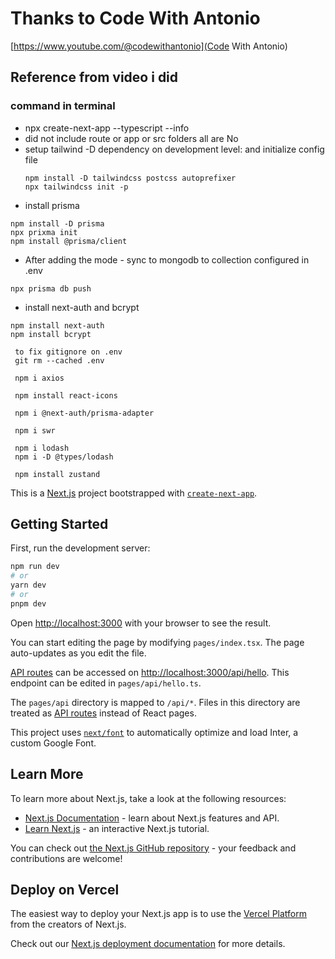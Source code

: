 # Thanks to Code With Antonio

[https://www.youtube.com/@codewithantonio](Code With Antonio)

## Reference from video i did

### command in terminal

- npx create-next-app --typescript --info
- did not include route or app or src folders all are No
- setup tailwind -D dependency on development level: and initialize config file
  ```
  npm install -D tailwindcss postcss autoprefixer
  npx tailwindcss init -p
  ```
- install prisma

```
npm install -D prisma
npx prixma init
npm install @prisma/client
```

- After adding the mode - sync to mongodb to collection configured in .env

```
npx prisma db push
```

- install next-auth and bcrypt

```
npm install next-auth
npm install bcrypt
```

```
 to fix gitignore on .env
 git rm --cached .env

 npm i axios

 npm install react-icons

 npm i @next-auth/prisma-adapter

 npm i swr

 npm i lodash
 npm i -D @types/lodash

 npm install zustand
```

This is a [Next.js](https://nextjs.org/) project bootstrapped with [`create-next-app`](https://github.com/vercel/next.js/tree/canary/packages/create-next-app).

## Getting Started

First, run the development server:

```bash
npm run dev
# or
yarn dev
# or
pnpm dev
```

Open [http://localhost:3000](http://localhost:3000) with your browser to see the result.

You can start editing the page by modifying `pages/index.tsx`. The page auto-updates as you edit the file.

[API routes](https://nextjs.org/docs/api-routes/introduction) can be accessed on [http://localhost:3000/api/hello](http://localhost:3000/api/hello). This endpoint can be edited in `pages/api/hello.ts`.

The `pages/api` directory is mapped to `/api/*`. Files in this directory are treated as [API routes](https://nextjs.org/docs/api-routes/introduction) instead of React pages.

This project uses [`next/font`](https://nextjs.org/docs/basic-features/font-optimization) to automatically optimize and load Inter, a custom Google Font.

## Learn More

To learn more about Next.js, take a look at the following resources:

- [Next.js Documentation](https://nextjs.org/docs) - learn about Next.js features and API.
- [Learn Next.js](https://nextjs.org/learn) - an interactive Next.js tutorial.

You can check out [the Next.js GitHub repository](https://github.com/vercel/next.js/) - your feedback and contributions are welcome!

## Deploy on Vercel

The easiest way to deploy your Next.js app is to use the [Vercel Platform](https://vercel.com/new?utm_medium=default-template&filter=next.js&utm_source=create-next-app&utm_campaign=create-next-app-readme) from the creators of Next.js.

Check out our [Next.js deployment documentation](https://nextjs.org/docs/deployment) for more details.
